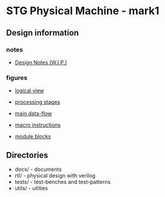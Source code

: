 
STG Physical Machine - mark1
============================

Design information
------------------

### notes

* [Design Notes (W.I.P.)](docs/DesignNotes.md)


### figures

* [logical view](docs/fig/logical_view.svg)

* [processing stages](docs/fig/stages.svg)

* [main data-flow](docs/fig/dataflow.svg)

* [macro instructions](docs/fig/macro_instructions.svg)

* [module blocks](docs/fig/blocks.svg)



Directories
-----------

* docs/  - documents
* rtl/   - physical design with verilog
* tests/ - test-benches and test-patterns
* utils/ - uilities


